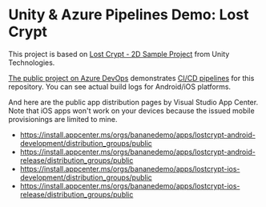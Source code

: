 # Unity & Azure Pipelines Demo: Lost Crypt

This project is based on [Lost Crypt - 2D Sample Project](https://assetstore.unity.com/packages/essentials/tutorial-projects/lost-crypt-2d-sample-project-158673) from Unity Technologies.

[The public project on Azure DevOps](https://dev.azure.com/bananedemo/LostCrypt) demonstrates [CI/CD pipelines](https://dev.azure.com/bananedemo/LostCrypt/_build) for this repository.
You can see actual build logs for Android/iOS platforms.

And here are the public app distribution pages by Visual Studio App Center.  Note that iOS apps won't work on your devices because the issued mobile provisionings are limited to mine.

- https://install.appcenter.ms/orgs/bananedemo/apps/lostcrypt-android-development/distribution_groups/public
- https://install.appcenter.ms/orgs/bananedemo/apps/lostcrypt-android-release/distribution_groups/public
- https://install.appcenter.ms/orgs/bananedemo/apps/lostcrypt-ios-development/distribution_groups/public
- https://install.appcenter.ms/orgs/bananedemo/apps/lostcrypt-ios-release/distribution_groups/public
